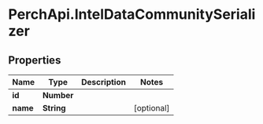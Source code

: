 # PerchApi.IntelDataCommunitySerializer

## Properties
Name | Type | Description | Notes
------------ | ------------- | ------------- | -------------
**id** | **Number** |  | 
**name** | **String** |  | [optional] 


